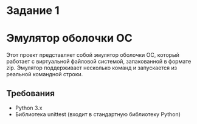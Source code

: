 # Задание 1
# Эмулятор оболочки ОС
Этот проект представляет собой эмулятор оболочки ОС, который работает с виртуальной файловой системой, запакованной в формате zip. Эмулятор поддерживает несколько команд и запускается из реальной командной строки.
## Требования
* Python 3.x
* Библиотека unittest (входит в стандартную библиотеку Python)
